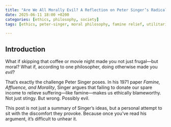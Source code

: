 ```yaml
---
title: "Are We All Morally Evil? A Reflection on Peter Singer’s Radical Ethics"
date: 2025-06-11 18:00 +0200
categories: [ethics, philosophy, society]
tags: [ethics, peter-singer, moral philosophy, famine relief, utilitarianism, charity]

---
```



## Introduction

What if skipping that coffee or movie night made you not just frugal—but moral? What if, according to one philosopher, doing otherwise made you *evil*?

That’s exactly the challenge Peter Singer poses. In his 1971 paper *Famine, Affluence, and Morality*, Singer argues that failing to donate our spare income to relieve suffering—like famine—makes us ethically blameworthy. Not just stingy. But wrong. Possibly evil.

This post is not just a summary of Singer’s ideas, but a personal attempt to sit with the discomfort they provoke. Because once you’ve read his argument, it’s difficult to unhear it.


